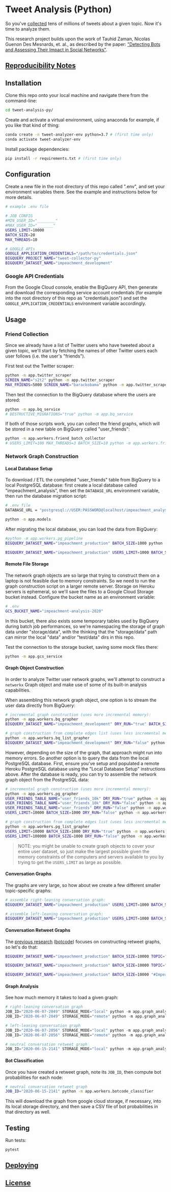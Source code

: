
# Tweet Analysis (Python)

So you've [collected](https://github.com/zaman-lab/tweet-collection-py) tens of millions of tweets about a given topic. Now it's time to analyze them.

This research project builds upon the work of Tauhid Zaman, Nicolas Guenon Des Mesnards, et. al., as described by the paper: ["Detecting Bots and Assessing Their Impact in Social Networks"](https://arxiv.org/abs/1810.12398).

## [Reproducibility Notes](NOTES.md)

## Installation

Clone this repo onto your local machine and navigate there from the command-line:

```sh
cd tweet-analysis-py/
```

Create and activate a virtual environment, using anaconda for example, if you like that kind of thing:

```sh
conda create -n tweet-analyzer-env python=3.7 # (first time only)
conda activate tweet-analyzer-env
```

Install package dependencies:

```sh
pip install -r requirements.txt # (first time only)
```

## Configuration

Create a new file in the root directory of this repo called ".env", and set your environment variables there. See the example and instructions below for more details.

```sh
# example .env file

# JOB CONFIG
#MIN_USER_ID="________"
#MAX_USER_ID="_______"
USERS_LIMIT=10000
BATCH_SIZE=20
MAX_THREADS=10

# GOOGLE APIs
GOOGLE_APPLICATION_CREDENTIALS="/path/to/credentials.json"
BIGQUERY_PROJECT_NAME="tweet-collector-py"
BIGQUERY_DATASET_NAME="impeachment_development"
```

### Google API Credentials

From the Google Cloud console, enable the BigQuery API, then generate and download the corresponding service account credentials (for example into the root directory of this repo as "credentials.json") and set the `GOOGLE_APPLICATION_CREDENTIALS` environment variable accordingly.

## Usage

### Friend Collection

Since we already have a list of Twitter users who have tweeted about a given topic, we'll start by fetching the names of other Twitter users each user follows (i.e. the user's "friends").

First test out the Twitter scraper:

```sh
python -m app.twitter_scraper
SCREEN_NAME="s2t2" python -m app.twitter_scraper
MAX_FRIENDS=5000 SCREEN_NAME="barackobama" python -m app.twitter_scraper
```

Then test the connection to the BigQuery database where the users are stored:

```sh
python -m app.bq_service
# DESTRUCTIVE_MIGRATIONS="true" python -m app.bq_service
```

If both of those scripts work, you can collect the friend graphs, which will be stored in a new table on BigQuery called "user_friends":

```sh
python -m app.workers.friend_batch_collector
# USERS_LIMIT=100 MAX_THREADS=3 BATCH_SIZE=10 python -m app.workers.friend_batch_collector
```

### Network Graph Construction

#### Local Database Setup

To download / ETL the completed "user_friends" table from BigQuery to a local PostgreSQL database: first create a local database called "impeachment_analysis", then set the `DATABASE_URL` environment variable, then run the database migration script:

```sh
# .env file
DATABASE_URL = "postgresql://USER:PASSWORD@localhost/impeachment_analysis"
```

```sh
python -m app.models
```

After migrating the local database, you can load the data from BigQuery:

```sh
#python -m app.workers.pg_pipeline
BIGQUERY_DATASET_NAME="impeachment_production" BATCH_SIZE=1000 python -m app.workers.pg_pipeline
```

```sh
BIGQUERY_DATASET_NAME="impeachment_production" USERS_LIMIT=1000 BATCH_SIZE=300  python -m app.workers.pg_pipeline_user_details
```

#### Remote File Storage

The network graph objects are so large that trying to construct them on a laptop is not feasible due to memory constraints. So we need to run the graph construction script on a larger remote server. Storage on Heroku servers is ephemeral, so we'll save the files to a Google Cloud Storage bucket instead. Configure the bucket name as an environment variable:

```sh
# .env
GCS_BUCKET_NAME="impeachment-analysis-2020"
```

In this bucket, there also exists some temporary tables used by BigQuery during batch job performances, so we're namespacing the storage of graph data under "storage/data", with the thinking that the "storage/data" path can mirror the local "data" and/or "test/data" dirs in this repo.

Test the connection to the storage bucket, saving some mock files there:

```sh
python -m app.gcs_service
```

#### Graph Object Construction

In order to analyze Twitter user network graphs, we'll attempt to construct a `networkx` Graph object and make use of some of its built-in analysis capabilities.

When assembling this network graph object, one option is to stream the user data directly from BigQuery:

```sh
# incremental graph construction (uses more incremental memory):
python -m app.workers.bq_grapher
BIGQUERY_DATASET_NAME="impeachment_development" DRY_RUN="true" BATCH_SIZE=1000 python app.workers.bq_grapher

# graph construction from complete edges list (uses less incremental memory):
python -m app.workers.bq_list_grapher
BIGQUERY_DATASET_NAME="impeachment_development" DRY_RUN="false" python -m app.workers.bq_list_grapher
```

However, depending on the size of the graph, that approach might run into memory errors. So another option is to query the data from the local PostgreSQL database. First, ensure you've setup and populated a remote Heroku PostgreSQL database using the "Local Database Setup" instructions above. After the database is ready, you can try to assemble the network graph object from the PostgreSQL data:

```sh
# incremental graph construction (uses more incremental memory):
python -m app.workers.pg_grapher
USER_FRIENDS_TABLE_NAME="user_friends_10k" DRY_RUN="true" python -m app.workers.pg_grapher
USER_FRIENDS_TABLE_NAME="user_friends_10k" DRY_RUN="false" python -m app.workers.pg_grapher
USER_FRIENDS_TABLE_NAME="user_friends" DRY_RUN="false" python -m app.workers.pg_grapher
USERS_LIMIT=10000 BATCH_SIZE=1000 DRY_RUN="false" python -m app.workers.pg_grapher

# graph construction from complete edges list (uses less incremental memory):
python -m app.workers.pg_list_grapher
USERS_LIMIT=10000 BATCH_SIZE=1000 DRY_RUN="true" python -m app.workers.pg_list_grapher
USERS_LIMIT=100000 BATCH_SIZE=1000 DRY_RUN="false" python -m app.workers.pg_list_grapher
```

> NOTE: you might be unable to create graph objects to cover your entire user dataset, so just make the largest possible given the memory constraints of the computers and servers available to you by trying to get the `USERS_LIMIT` as large as possible.

#### Conversation Graphs

The graphs are very large, so how about we create a few different smaller topic-specific graphs:

```sh
# assemble right-leaning conversation graph:
BIGQUERY_DATASET_NAME="impeachment_production" USERS_LIMIT=1000 BATCH_SIZE=100 TOPIC="#MAGA" python -m app.workers.bq_custom_grapher

# assemble left-leaning conversation graph:
BIGQUERY_DATASET_NAME="impeachment_production" USERS_LIMIT=1000 BATCH_SIZE=100 TOPIC="#ImpeachAndConvict" python -m app.workers.bq_custom_grapher
```

#### Conversation Retweet Graphs

The [previous research](https://arxiv.org/pdf/1810.12398.pdf) ([botcode](/start/botcode/README.md)) focuses on constructing retweet graphs, so let's do that:

```sh
BIGQUERY_DATASET_NAME="impeachment_production" BATCH_SIZE=10000 TOPIC="impeach" python -m app.workers.bq_retweet_grapher

BIGQUERY_DATASET_NAME="impeachment_production" BATCH_SIZE=10000 TOPIC="#MAGA" python -m app.workers.bq_retweet_grapher

BIGQUERY_DATASET_NAME="impeachment_production" BATCH_SIZE=10000 "#ImpeachAndConvict" python -m app.workers.bq_retweet_grapher

```


#### Graph Analysis

See how much memory it takes to load a given graph:

```py
# right-leaning conversation graph
JOB_ID="2020-06-07-2049" STORAGE_MODE="local" python -m app.graph_analyzer
JOB_ID="2020-06-07-2049" STORAGE_MODE="remote" python -m app.graph_analyzer

# left-leaning conversation graph
JOB_ID="2020-06-07-2056" STORAGE_MODE="local" python -m app.graph_analyzer
JOB_ID="2020-06-07-2056" STORAGE_MODE="remote" python -m app.graph_analyzer

# neutral conversation retweet graph
JOB_ID="2020-06-15-2141" STORAGE_MODE="local" python -m app.graph_analyzer
```


#### Bot Classification

Once you have created a retweet graph, note its `JOB_ID`, then compute bot probabilities for each node:

```sh
# neutral conversation retweet graph
JOB_ID="2020-06-15-2141" python -m app.workers.botcode_classifier
```

This will download the graph from google cloud storage, if necessary, into its local storage directory, and then save a CSV file of bot probabilities in that directory as well.








## Testing

Run tests:

```sh
pytest
```

## [Deploying](/DEPLOYING.md)

## [License](/LICENSE.md)
